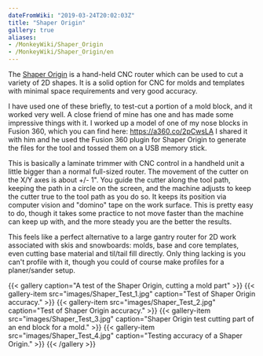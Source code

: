 ```yaml
---
dateFromWiki: "2019-03-24T20:02:03Z"
title: "Shaper Origin"
gallery: true
aliases:
- /MonkeyWiki/Shaper_Origin
- /MonkeyWiki/Shaper_Origin/en
---
```

The [Shaper Origin](https://www.shapertools.com/) is a hand-held CNC router which can be used to cut a variety of 2D shapes. It is a solid option for CNC for molds and templates with minimal space requirements and very good accuracy. 

I have used one of these briefly, to test-cut a portion of a mold block, and it worked very well. A close friend of mine has one and has made some impressive things with it. I worked up a model of one of my nose blocks in Fusion 360, which you can find here: https://a360.co/2pCwsLA I shared it with him and he used the Fusion 360 plugin for Shaper Origin to generate the files for the tool and tossed them on a USB memory stick.

This is basically a laminate trimmer with CNC control in a handheld unit a little bigger than a normal full-sized router. The movement of the cutter on the X/Y axes is about +/- 1". You guide the cutter along the tool path, keeping the path in a circle on the screen, and the machine adjusts to keep the cutter true to the tool path as you do so. It keeps its position via computer vision and "domino" tape on the work surface. This is pretty easy to do, though it takes some practice to not move faster than the machine can keep up with, and the more steady you are the better the results.

This feels like a perfect alternative to a large gantry router for 2D work associated with skis and snowboards: molds, base and core templates, even cutting base material and til/tail fill directly. Only thing lacking is you can't profile with it, though you could of course make profiles for a planer/sander setup.

{{< gallery  caption="A test of the Shaper Origin, cutting a mold part" >}}
{{< gallery-item src="images/Shaper_Test_1.jpg" caption="Test of Shaper Origin accuracy." >}}
{{< gallery-item src="images/Shaper_Test_2.jpg" caption="Test of Shaper Origin accuracy." >}}
{{< gallery-item src="images/Shaper_Test_3.jpg" caption="Shaper Origin test cutting part of an end block for a mold." >}}
{{< gallery-item src="images/Shaper_Test_4.jpg" caption="Testing accuracy of a Shaper Origin." >}}
{{< /gallery >}}

